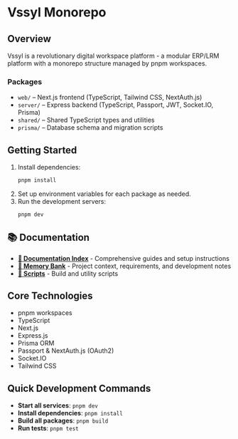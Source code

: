 # Vssyl Monorepo

## Overview
Vssyl is a revolutionary digital workspace platform - a modular ERP/LRM platform with a monorepo structure managed by pnpm workspaces.

### Packages
- `web/` – Next.js frontend (TypeScript, Tailwind CSS, NextAuth.js)
- `server/` – Express backend (TypeScript, Passport, JWT, Socket.IO, Prisma)
- `shared/` – Shared TypeScript types and utilities
- `prisma/` – Database schema and migration scripts

## Getting Started

1. Install dependencies:
   ```sh
   pnpm install
   ```
2. Set up environment variables for each package as needed.
3. Run the development servers:
   ```sh
   pnpm dev
   ```

## 📚 Documentation

- **[📖 Documentation Index](docs/README.md)** - Comprehensive guides and setup instructions
- **[🧠 Memory Bank](memory-bank/)** - Project context, requirements, and development notes
- **[🔧 Scripts](scripts/)** - Build and utility scripts

## Core Technologies
- pnpm workspaces
- TypeScript
- Next.js
- Express.js
- Prisma ORM
- Passport & NextAuth.js (OAuth2)
- Socket.IO
- Tailwind CSS

## Quick Development Commands

- **Start all services**: `pnpm dev`
- **Install dependencies**: `pnpm install`
- **Build all packages**: `pnpm build`
- **Run tests**: `pnpm test`
